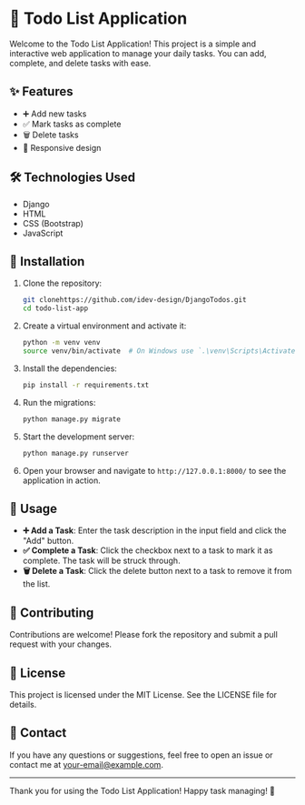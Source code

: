# 📝 Todo List Application

Welcome to the Todo List Application! This project is a simple and interactive web application to manage your daily tasks. You can add, complete, and delete tasks with ease.

## ✨ Features

- ➕ Add new tasks
- ✅ Mark tasks as complete
- 🗑️ Delete tasks
- 📱 Responsive design

## 🛠️ Technologies Used

- Django
- HTML
- CSS (Bootstrap)
- JavaScript

## 🚀 Installation

1. Clone the repository:
    ```sh
    git clonehttps://github.com/idev-design/DjangoTodos.git
    cd todo-list-app
    ```

2. Create a virtual environment and activate it:
    ```sh
    python -m venv venv
    source venv/bin/activate  # On Windows use `.\venv\Scripts\Activate.ps1`
    ```

3. Install the dependencies:
    ```sh
    pip install -r requirements.txt
    ```

4. Run the migrations:
    ```sh
    python manage.py migrate
    ```

5. Start the development server:
    ```sh
    python manage.py runserver
    ```

6. Open your browser and navigate to `http://127.0.0.1:8000/` to see the application in action.

## 📖 Usage

- **➕ Add a Task**: Enter the task description in the input field and click the "Add" button.
- **✅ Complete a Task**: Click the checkbox next to a task to mark it as complete. The task will be struck through.
- **🗑️ Delete a Task**: Click the delete button next to a task to remove it from the list.

## 🤝 Contributing

Contributions are welcome! Please fork the repository and submit a pull request with your changes.

## 📄 License

This project is licensed under the MIT License. See the LICENSE file for details.

## 📧 Contact

If you have any questions or suggestions, feel free to open an issue or contact me at [your-email@example.com](mailto:your-email@example.com).

---

Thank you for using the Todo List Application! Happy task managing! 🎉